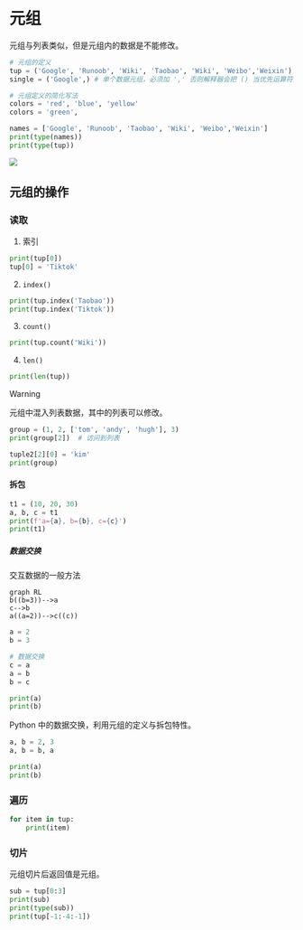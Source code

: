 # 元组

元组与列表类似，但是元组内的数据是不能修改。

```python
# 元组的定义
tup = ('Google', 'Runoob', 'Wiki', 'Taobao', 'Wiki', 'Weibo','Weixin')
single = ('Google',) # 单个数据元组，必须加 ',' 否则解释器会把 () 当优先运算符处理。

# 元组定义的简化写法
colors = 'red', 'blue', 'yellow'
colors = 'green',

names = ['Google', 'Runoob', 'Taobao', 'Wiki', 'Weibo','Weixin']
print(type(names))
print(type(tup))
```

<img src="https://www.runoob.com/wp-content/uploads/2016/04/py-tup-7.png" style="zoom:90%;" />



## 元组的操作

### 读取

1. 索引

```python
print(tup[0])
tup[0] = 'Tiktok'
```

2. `index()`

```python
print(tup.index('Taobao'))
print(tup.index('Tiktok'))
```

3. `count()`

```python
print(tup.count('Wiki'))
```

4. `len()`

```python
print(len(tup))
```

> [!warning]
>
> 元组中混入列表数据，其中的列表可以修改。
>
> ```python
> group = (1, 2, ['tom', 'andy', 'hugh'], 3)
> print(group[2])  # 访问到列表
> 
> tuple2[2][0] = 'kim'
> print(group)
> ```

#### 拆包

```python
t1 = (10, 20, 30)
a, b, c = t1
print(f'a={a}, b={b}, c={c}')
print(t1)
```

##### 数据交换

交互数据的一般方法

```mermaid
graph RL
b((b=3))-->a
c-->b
a((a=2))-->c((c))
```

```python
a = 2
b = 3

# 数据交换
c = a
a = b
b = c

print(a)
print(b) 
```

Python 中的数据交换，利用元组的定义与拆包特性。

```python
a, b = 2, 3
a, b = b, a

print(a)
print(b)
```



### 遍历

```python
for item in tup:
    print(item)
```

### 切片

元组切片后返回值是元组。

```python
sub = tup[0:3]
print(sub)
print(type(sub))
print(tup[-1:-4:-1])
```

